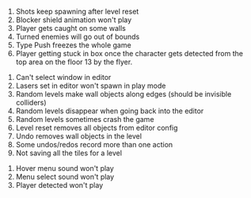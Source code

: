 <!-- PLAY MODE -->

1. Shots keep spawning after level reset
2. Blocker shield animation won't play
3. Player gets caught on some walls
4. Turned enemies will go out of bounds
5. Type Push freezes the whole game
6. Player getting stuck in box once the character gets detected from the top area on the floor 13 by the flyer. 

<!-- EDITOR -->

1.  Can't select window in editor
2.  Lasers set in editor won't spawn in play mode
3.  Random levels make wall objects along edges (should be invisible colliders)
4.  Random levels disappear when going back into the editor
5.  Random levels sometimes crash the game
6.  Level reset removes all objects from editor config
7.  Undo removes wall objects in the level
8.  Some undos/redos record more than one action
9.  Not saving all the tiles for a level

<!-- SOUNDS -->

1. Hover menu sound won't play
2. Menu select sound won't play
3. Player detected won't play
